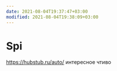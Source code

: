 ```yaml
---
date: 2021-08-04T19:37:47+03:00
modified: 2021-08-04T19:38:09+03:00
---
```


# Spi

<https://hubstub.ru/auto/> интересное чтиво
